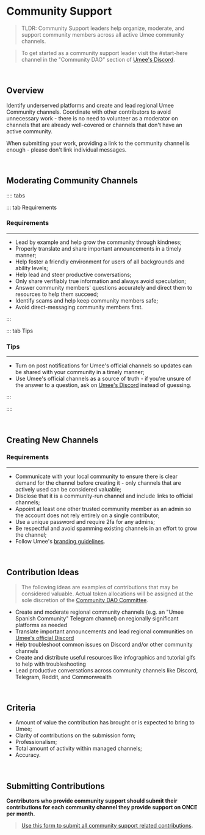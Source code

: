 # Community Support

> TLDR: Community Support leaders help organize, moderate, and support community members across all active Umee community channels.

> To get started as a community support leader visit the #start-here channel in the "Community DAO" section of [Umee's Discord](https://discord.gg/umee).

<br>

## Overview

Identify underserved platforms and create and lead regional Umee Community channels. Coordinate with other contributors to avoid unnecessary work - there is no need to volunteer as a moderator on channels that are already well-covered or channels that don't have an active community.

When submitting your work, providing a link to the community channel is enough - please don't link individual messages.

<br>

## Moderating Community Channels

:::: tabs

::: tab Requirements

### Requirements

****

- Lead by example and help grow the community through kindness;
- Properly translate and share important announcements in a timely manner;
- Help foster a friendly environment for users of all backgrounds and ability levels;
- Help lead and steer productive conversations;
- Only share verifiably true information and always avoid speculation;
- Answer community members' questions accurately and direct them to resources to help them succeed;
- Identify scams and help keep community members safe;
- Avoid direct-messaging community members first.

:::

::: tab Tips

### Tips

****

- Turn on post notifications for Umee's official channels so updates can be shared with your community in a timely manner;
- Use Umee's official channels as a source of truth - if you're unsure of the answer to a question, ask on [Umee's Discord](https://discord.gg/umee) instead of guessing.

:::

::::

<br>

## Creating New Channels

### Requirements

****

- Communicate with your local community to ensure there is clear demand for the channel before creating it - only channels that are actively used can be considered valuable;
- Disclose that it is a community-run channel and include links to official channels;
- Appoint at least one other trusted community member as an admin so the account does not rely entirely on a single contributor;
- Use a unique password and require 2fa for any admins;
- Be respectful and avoid spamming existing channels in an effort to grow the channel;
- Follow Umee's [branding guidelines](https://umee.cc/brand/).

<br>

## Contribution Ideas

> The following ideas are examples of contributions that may be considered valuable. Actual token allocations will be assigned at the sole discretion of the [Community DAO Committee](/governance/community-dao/overview.html#the-committee).

- Create and moderate regional community channels (e.g. an "Umee Spanish Community" Telegram channel) on regionally significant platforms as needed
- Translate important announcements and lead regional communities on [Umee's official Discord](https://discord.gg/umee)
- Help troubleshoot common issues on Discord and/or other community channels
- Create and distribute useful resources like infographics and tutorial gifs to help with troubleshooting 
- Lead productive conversations across community channels like Discord, Telegram, Reddit, and Commonwealth

<br>

## Criteria

- Amount of value the contribution has brought or is expected to bring to Umee; 
- Clarity of contributions on the submission form;
- Professionalism; 
- Total amount of activity within managed channels; 
- Accuracy.

<br>

## Submitting Contributions

**Contributors who provide community support should submit their contributions for each community channel they provide support on ONCE per month.**

> [Use this form to submit all community support related contributions](https://dyno.gg/form/1e31964c).